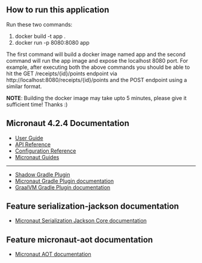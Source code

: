 ## How to run this application
Run these two commands: 
1) docker build -t app .
2) docker run -p 8080:8080 app

The first command will build a docker image named app and the second command will run the app image and expose the localhost 8080 port.
For example, after executing both the above commands you should be able to hit the GET /receipts/{id}/points endpoint via http://localhost:8080/receipts/{id}/points and the POST endpoint using a similar format.

**NOTE**: Building the docker image may take upto 5 minutes, please give it sufficient time! Thanks :)

## Micronaut 4.2.4 Documentation

- [User Guide](https://docs.micronaut.io/4.2.4/guide/index.html)
- [API Reference](https://docs.micronaut.io/4.2.4/api/index.html)
- [Configuration Reference](https://docs.micronaut.io/4.2.4/guide/configurationreference.html)
- [Micronaut Guides](https://guides.micronaut.io/index.html)
---

- [Shadow Gradle Plugin](https://plugins.gradle.org/plugin/com.github.johnrengelman.shadow)
- [Micronaut Gradle Plugin documentation](https://micronaut-projects.github.io/micronaut-gradle-plugin/latest/)
- [GraalVM Gradle Plugin documentation](https://graalvm.github.io/native-build-tools/latest/gradle-plugin.html)
## Feature serialization-jackson documentation

- [Micronaut Serialization Jackson Core documentation](https://micronaut-projects.github.io/micronaut-serialization/latest/guide/)


## Feature micronaut-aot documentation

- [Micronaut AOT documentation](https://micronaut-projects.github.io/micronaut-aot/latest/guide/)


